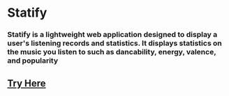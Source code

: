 # Statify
### Statify is a lightweight web application designed to display a user's listening records and statistics. It displays statistics on the music you listen to such as dancability, energy, valence, and popularity

## [Try Here](http://127.0.0.1:5000/)
